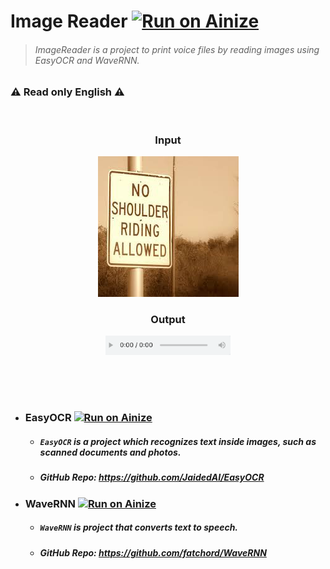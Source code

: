 # Image Reader [![Run on Ainize](https://ainize.ai/images/run_on_ainize_button.svg)](https://ainize.web.app/redirect?git_repo=https://github.com/Wook-2/callapi)
> ###### ImageReader is a project to print voice files by reading images using EasyOCR and WaveRNN.


### :warning: Read only English :warning:

<br>
<h3 align ='center'>Input</h3>

<p align='center'>
<img src ='https://raw.githubusercontent.com/Wook-2/ImageReader/master/static/post.jpeg'>
</p>
<h3 align ='center'>Output</h3>


<p align='center'>
<img src='https://github.com/Wook-2/ImageReader/blob/master/static/audiosample.png?raw=true' style='width:200px'>
</p>
<br><br>

#

- ### EasyOCR [![Run on Ainize](https://ainize.ai/images/run_on_ainize_button.svg)](https://ainize.web.app/redirect?git_repo=https://github.com/Wook-2/EasyOCR)

	- ##### `EasyOCR` is a project which recognizes text inside images, such as scanned documents and photos.
	- ##### GitHub Repo: https://github.com/JaidedAI/EasyOCR

- ### WaveRNN [![Run on Ainize](https://ainize.ai/images/run_on_ainize_button.svg)](https://ainize.web.app/redirect?git_repo=https://github.com/woomurf/WaveRNN)
	- ##### `WaveRNN` is project that converts text to speech.
	- ##### GitHub Repo: https://github.com/fatchord/WaveRNN
